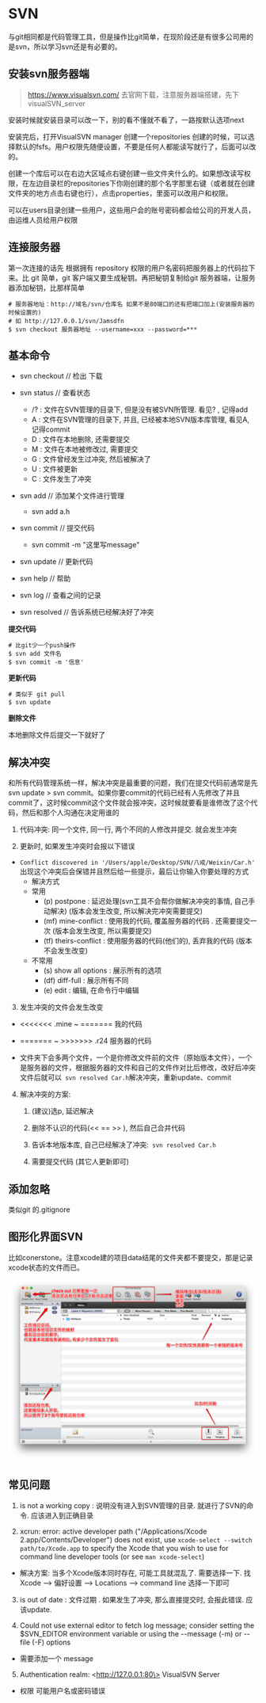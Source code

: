 # SVN

与git相同都是代码管理工具，但是操作比git简单，在现阶段还是有很多公司用的是svn，所以学习svn还是有必要的。

## 安装svn服务器端

> https://www.visualsvn.com/ 去官网下载，注意服务器端搭建，先下visualSVN_server

安装时候就安装目录可以改一下，别的看不懂就不看了，一路按默认选项next

安装完后，打开VisualSVN manager 创建一个repositories 创建的时候，可以选择默认的fsfs。用户权限先随便设置，不要是任何人都能读写就行了，后面可以改的。

创建一个库后可以在右边大区域点右键创建一些文件夹什么的。如果想改读写权限，在左边目录栏的repositories下你刚创建的那个名字那里右键（或者就在创建文件夹的地方点击右键也行），点击properties，里面可以改用户和权限。

可以在users目录创建一些用户，这些用户会的账号密码都会给公司的开发人员，由运维人员给用户权限

## 连接服务器

第一次连接的话先 根据拥有 repository 权限的用户名密码把服务器上的代码拉下来。比 git 简单，git 客户端又要生成秘钥。再把秘钥复制给git 服务器端，让服务器添加秘钥，比那样简单

```shell
# 服务器地址：http://域名/svn/仓库名 如果不是80端口的还有把端口加上(安装服务器的时候设置的)
# 如 http://127.0.0.1/svn/Jamsdfn
$ svn checkout 服务器地址 --username=xxx --password=***
```

## 基本命令

- svn checkout // 检出 下载

- svn status // 查看状态
  - /? : 文件在SVN管理的目录下, 但是没有被SVN所管理. 看见? , 记得add
  -  A : 文件在SVN管理的目录下, 并且, 已经被本地SVN版本库管理, 看见A, 记得commit
  -  D : 文件在本地删除, 还需要提交
  - M : 文件在本地被修改过, 需要提交
  - G : 文件曾经发生过冲突, 然后被解决了
  - U : 文件被更新
  - C : 文件发生了冲突

- svn add // 添加某个文件进行管理
  -  svn add a.h

- svn commit // 提交代码
  - svn commit -m "这里写message"

- svn update // 更新代码

- svn help // 帮助

- svn log // 查看之间的记录

- svn resolved // 告诉系统已经解决好了冲突

**提交代码**

```shell
# 比git少一个push操作
$ svn add 文件名
$ svn commit -m '信息'
```

**更新代码**

```shell
# 类似于 git pull
$ svn update
```

**删除文件**

本地删除文件后提交一下就好了

## 解决冲突

和所有代码管理系统一样，解决冲突是最重要的问题，我们在提交代码前通常是先 svn update > svn commit。如果你要commit的代码已经有人先修改了并且commit了，这时候commit这个文件就会报冲突，这时候就要看是谁修改了这个代码，然后和那个人沟通在决定用谁的

1. 代码冲突: 同一个文件, 同一行, 两个不同的人修改并提交. 就会发生冲突

2. 更新时, 如果发生冲突时会报以下错误

- `Conflict discovered in '/Users/apple/Desktop/SVN/八戒/Weixin/Car.h'` 出现这个冲突后会保错并且然后给一些提示，最后让你输入你要处理的方式
  - 解决方式
  - 常用
    - (p) postpone : 延迟处理(svn工具不会帮你做解决冲突的事情, 自己手动解决) (版本会发生改变, 所以解决完冲突需要提交)
    - (mf) mine-conflict : 使用我的代码, 覆盖服务器的代码 . 还需要提交一次 (版本会发生改变, 所以需要提交)
    - (tf) theirs-conflict : 使用服务器的代码(他们的), 丢弃我的代码 (版本不会发生改变)
  - 不常用
    - (s) show all options : 展示所有的选项
    - (df) diff-full : 展示所有不同
    -  (e) edit : 编辑, 在命令行中编辑

3. 发生冲突的文件会发生改变

- <<<<<<< .mine ~ ======= 我的代码

- ======= ~ >>>>>>> .r24 服务器的代码
- 文件夹下会多两个文件，一个是你修改文件前的文件（原始版本文件），一个是服务器的文件，根据服务器的文件和自己的文件作对比后修改，改好后冲突文件后就可以` svn resolved Car.h`解决冲突，重新update、commit

4. 解决冲突的方案:

   1. (建议)选p, 延迟解决

   2. 删除不认识的代码(<< == >> ), 然后自己合并代码

   3. 告诉本地版本库, 自己已经解决了冲突:` svn resolved Car.h`

   4. 需要提交代码 (其它人更新即可)

## 添加忽略

类似git 的.gitignore

## 图形化界面SVN

比如conerstone。注意xcode建的项目data结尾的文件夹都不要提交，那是记录xcode状态的文件而已。

![](./1.png)

## 常见问题

1. is not a working copy : 说明没有进入到SVN管理的目录. 就进行了SVN的命令. 应该进入到正确目录

2. xcrun: error: active developer path ("/Applications/Xcode 2.app/Contents/Developer") does not exist, use `xcode-select --switch path/to/Xcode.app` to specify the Xcode that you wish to use for command line developer tools (or see `man xcode-select`)

- 解决方案: 当多个Xcode版本同时存在, 可能工具就混乱了. 需要选择一下. 找Xcode --> 偏好设置 --> Locations --> command line 选择一下即可



3. is out of date : 文件过期 . 如果发生了冲突, 那么直接提交时, 会报此错误. 应该update.



4. Could not use external editor to fetch log message; consider setting the $SVN_EDITOR environment variable or using the --message (-m) or --file (-F) options

- 需要添加一个 message



5. Authentication realm: \<http://127.0.0.1:80\> VisualSVN Server

- 权限 可能用户名或密码错误